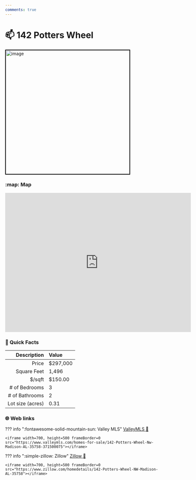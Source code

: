 ```yaml
---
comments: true
---
```


# 📫 142 Potters Wheel

<img
    src="https://photos.zillowstatic.com/fp/4a7bb2faf5781eb7231ff51958e5e1ad-uncropped_scaled_within_1536_1152.webp" 
    alt="image" 
    width="400" 
    style="border:2px solid black">

### :map: Map

<iframe src="https://www.google.com/maps/embed?pb=!1m18!1m12!1m3!1d6556.8709828314795!2d-86.7150006229342!3d34.74462108085263!2m3!1f0!2f0!3f0!3m2!1i1024!2i768!4f13.1!3m3!1m2!1s0x886268c4c38bff2b%3A0xe21582f7b9fd7d51!2s142%20Potters%20Wheel%20NW%2C%20Madison%2C%20AL%2035758!5e0!3m2!1sen!2sus!4v1717103427566!5m2!1sen!2sus" width="600" height="450" style="border:0;" allowfullscreen="" loading="lazy" referrerpolicy="no-referrer-when-downgrade"></iframe>

### :open_file_folder: Quick Facts

| Description       | Value |
| ----------------: | :---- |
| Price             | $297,000 |
| Square Feet       | 1,496 |
| $/sqft            | $150.00 |
| # of Bedrooms     | 3 |
| # of Bathrooms    | 2 |
| Lot size (acres)  | 0.31 |

### :globe_with_meridians: Web links

??? info ":fontawesome-solid-mountain-sun: Valley MLS"
    [ValleyMLS 	:link:](https://www.valleymls.com/homes-for-sale/142-Potters-Wheel-Nw-Madison-AL-35758-371500075)

    <iframe width=700, height=500 frameBorder=0 src="https://www.valleymls.com/homes-for-sale/142-Potters-Wheel-Nw-Madison-AL-35758-371500075"></iframe>

??? info ":simple-zillow: Zillow"
    [Zillow :link:](https://www.zillow.com/homedetails/142-Potters-Wheel-NW-Madison-AL-35758)

    <iframe width=700, height=500 frameBorder=0 src="https://www.zillow.com/homedetails/142-Potters-Wheel-NW-Madison-AL-35758"></iframe>